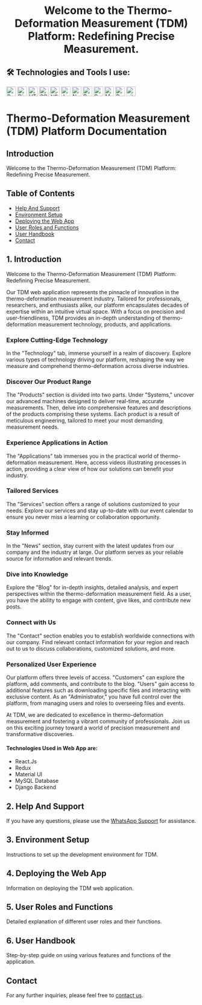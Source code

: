 <h1 align="center"><img width="30px"> Welcome to the Thermo-Deformation Measurement (TDM) Platform: Redefining Precise Measurement.</h1>

## 🛠️ Technologies and Tools I use:


<p>
<img alt="Python" src="https://img.shields.io/badge/Python-3776AB?style=for-the-badge&logo=python&logoColor=white"  height="25px"/>
<img alt="Django" src="https://img.shields.io/badge/Django-092E20?style=for-the-badge&logo=django&logoColor=white"  height="25px"/>
<img alt="HTML5" src="https://img.shields.io/badge/HTML5-E34F26?style=for-the-badge&logo=html5&logoColor=white"  height="25px"/>
<img alt="CSS3" src="https://img.shields.io/badge/CSS3-1572B6?style=for-the-badge&logo=css3&logoColor=white"  height="25px"/>
<img alt=".NET" src="https://img.shields.io/badge/.NET-5C2D91?style=for-the-badge&logo=.net&logoColor=white"  height="25px"/>
<img alt="Javascript" src="https://img.shields.io/badge/JavaScript-323330?style=for-the-badge&logo=javascript&logoColor=F7DF1E"  height="25px"/>
<img alt="Node.js" src="https://img.shields.io/badge/Node.js-43853D?style=for-the-badge&logo=node.js&logoColor=white"  height="25px"/>
<img alt="React" src="https://img.shields.io/badge/React-20232A?style=for-the-badge&logo=react&logoColor=61DAFB"  height="25px"/>
<img alt="Bootstrap" src="https://img.shields.io/badge/Bootstrap-563D7C?style=for-the-badge&logo=bootstrap&logoColor=white"  height="25px"/>
<img alt="MySQL" src="https://img.shields.io/badge/MySQL-00000F?style=for-the-badge&logo=mysql&logoColor=white" height="25px"/>
<img alt="Powershell" src="https://img.shields.io/badge/Powershell-2CA5E0?style=for-the-badge&logo=powershell&logoColor=white" height="25px"/>
<img alt="git" src="https://img.shields.io/badge/-Git-F05032?style=flat-square&logo=git&logoColor=white" height="25px"/>


</p>


# Thermo-Deformation Measurement (TDM) Platform Documentation

## Introduction
Welcome to the Thermo-Deformation Measurement (TDM) Platform: Redefining Precise Measurement.

## Table of Contents
- [Help And Support](#help-and-support)
- [Environment Setup](#environment-setup)
- [Deploying the Web App](#deploying-the-web-app)
- [User Roles and Functions](#user-roles-and-functions)
- [User Handbook](#user-handbook)
- [Contact](#contact)

## 1. Introduction
Welcome to the Thermo-Deformation Measurement (TDM) Platform: Redefining Precise Measurement.

Our TDM web application represents the pinnacle of innovation in the thermo-deformation measurement industry. Tailored for professionals, researchers, and enthusiasts alike, our platform encapsulates decades of expertise within an intuitive virtual space. With a focus on precision and user-friendliness, TDM provides an in-depth understanding of thermo-deformation measurement technology, products, and applications.

### Explore Cutting-Edge Technology
In the "Technology" tab, immerse yourself in a realm of discovery. Explore various types of technology driving our platform, reshaping the way we measure and comprehend thermo-deformation across diverse industries.

### Discover Our Product Range
The "Products" section is divided into two parts. Under "Systems," uncover our advanced machines designed to deliver real-time, accurate measurements. Then, delve into comprehensive features and descriptions of the products comprising these systems. Each product is a result of meticulous engineering, tailored to meet your most demanding measurement needs.

### Experience Applications in Action
The "Applications" tab immerses you in the practical world of thermo-deformation measurement. Here, access videos illustrating processes in action, providing a clear view of how our solutions can benefit your industry.

### Tailored Services
The "Services" section offers a range of solutions customized to your needs. Explore our services and stay up-to-date with our event calendar to ensure you never miss a learning or collaboration opportunity.

### Stay Informed
In the "News" section, stay current with the latest updates from our company and the industry at large. Our platform serves as your reliable source for information and relevant trends.

### Dive into Knowledge
Explore the "Blog" for in-depth insights, detailed analysis, and expert perspectives within the thermo-deformation measurement field. As a user, you have the ability to engage with content, give likes, and contribute new posts.

### Connect with Us
The "Contact" section enables you to establish worldwide connections with our company. Find relevant contact information for your region and reach out to us to discuss collaborations, customized solutions, and more.

### Personalized User Experience
Our platform offers three levels of access. "Customers" can explore the platform, add comments, and contribute to the blog. "Users" gain access to additional features such as downloading specific files and interacting with exclusive content. As an "Administrator," you have full control over the platform, from managing users and roles to overseeing files and events.

At TDM, we are dedicated to excellence in thermo-deformation measurement and fostering a vibrant community of professionals. Join us on this exciting journey toward a world of precision measurement and transformative discoveries.

#### Technologies Used in Web App are:
- React.Js
- Redux
- Material UI
- MySQL Database
- Django Backend

## 2. Help And Support
If you have any questions, please use the [WhatsApp Support](https://api.whatsapp.com/send?phone=50662558356&text=Company%3A%20TDM%2C%20I%20need%20support%20with%20the%20following%20issue%3A%20) for assistance.

## 3. Environment Setup
Instructions to set up the development environment for TDM.

## 4. Deploying the Web App
Information on deploying the TDM web application.

## 5. User Roles and Functions
Detailed explanation of different user roles and their functions.

## 6. User Handbook
Step-by-step guide on using various features and functions of the application.

## Contact
For any further inquiries, please feel free to [contact us](https://your_contact_link_here).
